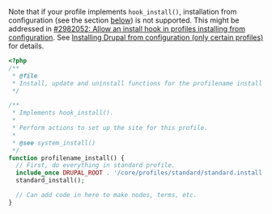 Note that if your profile implements `hook_install()`, installation from configuration (see the section [below](#config)) is not supported. This might be addressed in [#2982052: Allow an install hook in profiles installing from configuration](https://www.drupal.org/project/drupal/issues/2982052 "Status: Needs review"). See [Installing Drupal from configuration (only certain profiles)](/node/2897299) for details.

```php
<?php
/**
 * @file
 * Install, update and uninstall functions for the profilename install profile.
 */

/**
 * Implements hook_install().
 *
 * Perform actions to set up the site for this profile.
 *
 * @see system_install()
 */
function profilename_install() {
  // First, do everything in standard profile.
  include_once DRUPAL_ROOT . '/core/profiles/standard/standard.install';
  standard_install();

  // Can add code in here to make nodes, terms, etc.
}

```